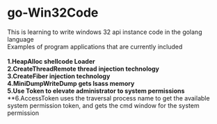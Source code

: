 # go-Win32Code
This is learning to write windows 32 api instance code in the golang language<br>
Examples of program applications that are currently included <br>
<br>
**1.HeapAlloc shellcode Loader**
<br>
**2.CreateThreadRemote thread injection technology**
<br>
**3.CreateFiber injection technology**
<br>
**4.MiniDumpWriteDump gets lsass memory**
<br>
**5.Use Token to elevate administrator to system permissions**
<br>
**6.AccessToken uses the traversal process name to get the available system permission token, and gets the cmd window for the system permission

